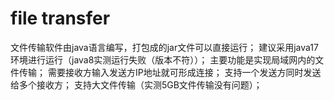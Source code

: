 # file transfer
文件传输软件由java语言编写，打包成的jar文件可以直接运行；
建议采用java17环境进行运行（java8实测运行失败（版本不符））；
主要功能是实现局域网内的文件传输；
需要接收方输入发送方IP地址就可形成连接；
支持一个发送方同时发送给多个接收方；
支持大文件传输（实测5GB文件传输没有问题）；
